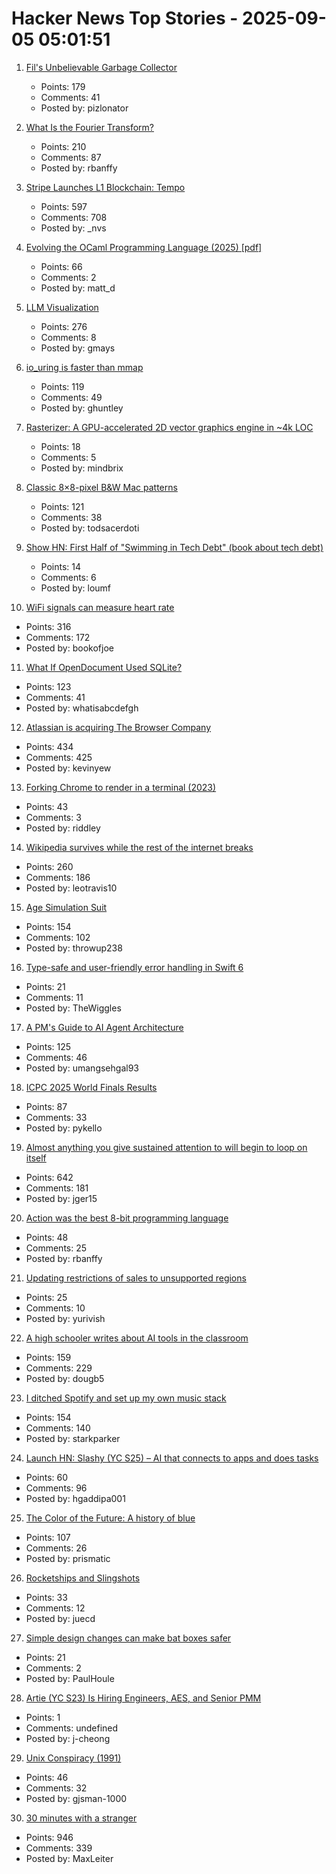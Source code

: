 # Hacker News Top Stories - 2025-09-05 05:01:51

1. [Fil's Unbelievable Garbage Collector](https://fil-c.org/fugc)
   - Points: 179
   - Comments: 41
   - Posted by: pizlonator

2. [What Is the Fourier Transform?](https://www.quantamagazine.org/what-is-the-fourier-transform-20250903/)
   - Points: 210
   - Comments: 87
   - Posted by: rbanffy

3. [Stripe Launches L1 Blockchain: Tempo](https://tempo.xyz)
   - Points: 597
   - Comments: 708
   - Posted by: _nvs

4. [Evolving the OCaml Programming Language (2025) [pdf]](https://kcsrk.info/slides/Evolution_Ashoka_2025.pdf)
   - Points: 66
   - Comments: 2
   - Posted by: matt_d

5. [LLM Visualization](https://bbycroft.net/llm)
   - Points: 276
   - Comments: 8
   - Posted by: gmays

6. [io_uring is faster than mmap](https://www.bitflux.ai/blog/memory-is-slow-part2/)
   - Points: 119
   - Comments: 49
   - Posted by: ghuntley

7. [Rasterizer: A GPU-accelerated 2D vector graphics engine in ~4k LOC](https://github.com/mindbrix/Rasterizer)
   - Points: 18
   - Comments: 5
   - Posted by: mindbrix

8. [Classic 8×8-pixel B&W Mac patterns](https://www.pauladamsmith.com/blog/2025/09/classic-mac-patterns.html)
   - Points: 121
   - Comments: 38
   - Posted by: todsacerdoti

9. [Show HN: First Half of "Swimming in Tech Debt" (book about tech debt)](https://helpthisbook.com/lou-franco/swimming-in-tech-debt)
   - Points: 14
   - Comments: 6
   - Posted by: loumf

10. [WiFi signals can measure heart rate](https://news.ucsc.edu/2025/09/pulse-fi-wifi-heart-rate/)
   - Points: 316
   - Comments: 172
   - Posted by: bookofjoe

11. [What If OpenDocument Used SQLite?](https://www.sqlite.org/affcase1.html)
   - Points: 123
   - Comments: 41
   - Posted by: whatisabcdefgh

12. [Atlassian is acquiring The Browser Company](https://www.cnbc.com/2025/09/04/atlassian-the-browser-company-deal.html)
   - Points: 434
   - Comments: 425
   - Posted by: kevinyew

13. [Forking Chrome to render in a terminal (2023)](https://fathy.fr/carbonyl)
   - Points: 43
   - Comments: 3
   - Posted by: riddley

14. [Wikipedia survives while the rest of the internet breaks](https://www.theverge.com/cs/features/717322/wikipedia-attacks-neutrality-history-jimmy-wales)
   - Points: 260
   - Comments: 186
   - Posted by: leotravis10

15. [Age Simulation Suit](https://www.age-simulation-suit.com/)
   - Points: 154
   - Comments: 102
   - Posted by: throwup238

16. [Type-safe and user-friendly error handling in Swift 6](https://theswiftdev.com/2025/type-safe-and-user-friendly-error-handling-in-swift-6/)
   - Points: 21
   - Comments: 11
   - Posted by: TheWiggles

17. [A PM's Guide to AI Agent Architecture](https://www.productcurious.com/p/a-pms-guide-to-ai-agent-architecture)
   - Points: 125
   - Comments: 46
   - Posted by: umangsehgal93

18. [ICPC 2025 World Finals Results](https://worldfinals.icpc.global/scoreboard/2025/index.html)
   - Points: 87
   - Comments: 33
   - Posted by: pykello

19. [Almost anything you give sustained attention to will begin to loop on itself](https://www.henrikkarlsson.xyz/p/attention)
   - Points: 642
   - Comments: 181
   - Posted by: jger15

20. [Action was the best 8-bit programming language](https://www.goto10retro.com/p/action-was-the-best-8-bit-programming)
   - Points: 48
   - Comments: 25
   - Posted by: rbanffy

21. [Updating restrictions of sales to unsupported regions](https://www.anthropic.com/news/updating-restrictions-of-sales-to-unsupported-regions)
   - Points: 25
   - Comments: 10
   - Posted by: yurivish

22. [A high schooler writes about AI tools in the classroom](https://www.theatlantic.com/technology/archive/2025/09/high-school-student-ai-education/684088/)
   - Points: 159
   - Comments: 229
   - Posted by: dougb5

23. [I ditched Spotify and set up my own music stack](https://leshicodes.github.io/blog/spotify-migration/)
   - Points: 154
   - Comments: 140
   - Posted by: starkparker

24. [Launch HN: Slashy (YC S25) – AI that connects to apps and does tasks](undefined)
   - Points: 60
   - Comments: 96
   - Posted by: hgaddipa001

25. [The Color of the Future: A history of blue](https://www.hopefulmons.com/p/the-color-of-the-future)
   - Points: 107
   - Comments: 26
   - Posted by: prismatic

26. [Rocketships and Slingshots](https://postround.substack.com/p/rocketships-and-slingshots)
   - Points: 33
   - Comments: 12
   - Posted by: juecd

27. [Simple design changes can make bat boxes safer](https://phys.org/news/2025-08-simple-safer.html)
   - Points: 21
   - Comments: 2
   - Posted by: PaulHoule

28. [Artie (YC S23) Is Hiring Engineers, AES, and Senior PMM](https://www.ycombinator.com/companies/artie/jobs)
   - Points: 1
   - Comments: undefined
   - Posted by: j-cheong

29. [Unix Conspiracy (1991)](http://www.catb.org/~esr/jargon/html/U/Unix-conspiracy.html)
   - Points: 46
   - Comments: 32
   - Posted by: gjsman-1000

30. [30 minutes with a stranger](https://pudding.cool/2025/06/hello-stranger/)
   - Points: 946
   - Comments: 339
   - Posted by: MaxLeiter


